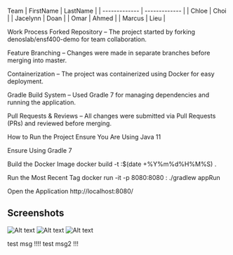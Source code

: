  Team
| FirstName     | LastName      | 
| ------------- | ------------- |
| Chloe         | Choi          | 
| Jacelynn      | Doan          | 
| Omar          | Ahmed         | 
| Marcus        | Lieu          | 

Work Process
Forked Repository – The project started by forking denoslab/ensf400-demo for team collaboration.

Feature Branching – Changes were made in separate branches before merging into master.

Containerization – The project was containerized using Docker for easy deployment.

Gradle Build System – Used Gradle 7 for managing dependencies and running the application.

Pull Requests & Reviews – All changes were submitted via Pull Requests (PRs) and reviewed before merging.

How to Run the Project
Ensure You Are Using Java 11

Ensure Using Gradle 7

Build the Docker Image
docker build -t <project-name>:$(date +%Y%m%d%H%M%S) .

Run the Most Recent Tag
docker run -it -p 8080:8080 <project-name>:<Tag> ./gradlew appRun
 
Open the Application
http://localhost:8080/

## Screenshots
![Alt text](<Screenshot 2025-03-17 at 11.56.46 AM.png>)
![Alt text](<Screenshot 2025-03-17 at 12.03.59 PM.png>)
![Alt text](<Screenshot 2025-03-17 at 12.02.49 PM.png>)


test msg !!!!
test msg2 !!!
